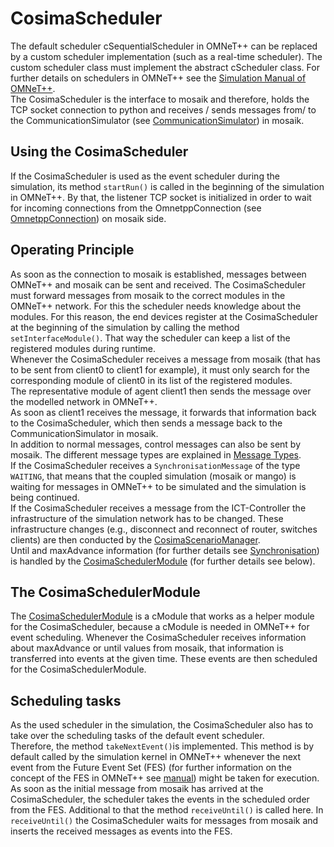 # CosimaScheduler
The default scheduler cSequentialScheduler in OMNeT++ can be replaced by a custom scheduler implementation (such as a 
real-time scheduler). The custom scheduler class must implement the abstract cScheduler class. For further details on 
schedulers in OMNeT++ see the [Simulation Manual of OMNeT++](https://doc.omnetpp.org/omnetpp/manual/).  
The CosimaScheduler is the interface to mosaik and therefore, holds the TCP socket connection to python and receives / 
sends messages from/ to the CommunicationSimulator (see [CommunicationSimulator](CommunicationSimulator.md)) in mosaik.

## Using the CosimaScheduler
If the CosimaScheduler is used as the event scheduler during the simulation, its method ``startRun()`` is called in the
beginning of the simulation in OMNeT++. By that, the listener TCP socket is initialized in order to wait for incoming 
connections from the OmnetppConnection (see [OmnetppConnection](../../cosima_core/simulators/omnetpp_connection.py)) on mosaik side.

## Operating Principle
As soon as the connection to mosaik is established, messages between OMNeT++ and mosaik can be sent and received. 
The CosimaScheduler must forward messages from mosaik to the correct modules in the OMNeT++ network. 
For this the scheduler needs knowledge about the modules. For this reason, the end devices register at the 
CosimaScheduler at the beginning of the simulation by calling the method `setInterfaceModule()`. That way the scheduler
can keep a list of the registered modules during runtime. \
Whenever the CosimaScheduler receives a message from mosaik (that has to be sent from client0 to client1 for example), 
it must only search for the corresponding module of client0 in its list of the registered modules. \
The representative module of agent client1 then sends the message over the modelled network in OMNeT++. \
As soon as client1 receives the message, it forwards that information back to the CosimaScheduler, which then sends 
a message back to the CommunicationSimulator in mosaik. \
In addition to normal messages, control messages can also be sent by mosaik. The different message types are explained 
in [Message Types](MessageTypes.md). \
If the CosimaScheduler receives a `SynchronisationMessage` of the type `WAITING`, 
that means that the coupled simulation (mosaik or mango) is waiting for messages in OMNeT++ to be 
simulated and the simulation is being continued. \
If the CosimaScheduler receives a message from the ICT-Controller the infrastructure of the simulation network has 
to be changed. These infrastructure changes (e.g., disconnect and reconnect of router, switches clients) are then 
conducted by the [CosimaScenarioManager](../../cosima_omnetpp_project/modules/CosimaScenarioManager.h). \
Until and maxAdvance information (for further details see [Synchronisation](Synchronization.md)) is handled by the 
[CosimaSchedulerModule](../../cosima_omnetpp_project/modules/CosimaSchedulerModule.h) (for further details see below). 

## The CosimaSchedulerModule
The [CosimaSchedulerModule](../../cosima_omnetpp_project/modules/CosimaSchedulerModule.h) is a cModule that works as a helper module for the CosimaScheduler, because a cModule is needed in OMNeT++ for event scheduling.
Whenever the CosimaScheduler receives information about maxAdvance or until values from mosaik, that information is 
transferred into events at the given time. These events are then scheduled for the CosimaSchedulerModule. 

## Scheduling tasks
As the used scheduler in the simulation, the CosimaScheduler also has to take over the scheduling tasks of the default 
event scheduler. \
Therefore, the method `takeNextEvent()`is implemented. This method is by default called by the simulation kernel in 
OMNeT++ whenever the next event from the Future Event Set (FES) (for further information on the concept of the FES in OMNeT++ see [manual](https://doc.omnetpp.org/omnetpp/manual/#sec:simple-modules:event-loop)) might be taken for execution. As soon as the initial 
message from mosaik has arrived at the CosimaScheduler, the scheduler takes the events in the scheduled order from the FES. Additional to that the method 
`receiveUntil()` is called here. In `receiveUntil()` the CosimaScheduler waits for messages from mosaik and inserts the received messages as events into the FES. 

 
